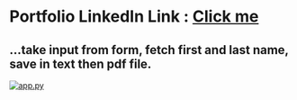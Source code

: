 # Portfolio LinkedIn Link : [Click me](https://www.linkedin.com/posts/vicky-kumar-433542190_flask-portfoliowebsite-activity-6726009265565274113-w7HY)

## ...take input from form, fetch first and last name, save in text then pdf file.

[![app.py](https://github.com/imvickykumar999/Portfolio-with-Flask/blob/main/deployed%20on%20heroku.png?raw=true)](https://vixportfoliowithflask.herokuapp.com/contact)
